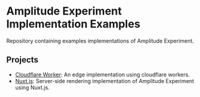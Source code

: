 # Amplitude Experiment Implementation Examples

Repository containing examples implementations of Amplitude Experiment.

## Projects

* [Cloudflare Worker](./projects/edge/cloudflare): An edge implementation using cloudflare workers.
* [Nuxt.js](./projects/ssr/nuxt): Server-side rendering implementation of Amplitude Experiment using Nuxt.js.
